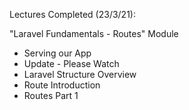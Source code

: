 Lectures Completed (23/3/21):

"Laravel Fundamentals - Routes" Module
* Serving our App
* Update - Please Watch
* Laravel Structure Overview
* Route Introduction
* Routes Part 1
